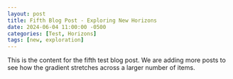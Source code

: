 ```yaml
---
layout: post
title: Fifth Blog Post - Exploring New Horizons
date: 2024-06-04 11:00:00 -0500
categories: [Test, Horizons]
tags: [new, exploration]
---
```

This is the content for the fifth test blog post. We are adding more posts to see how the gradient stretches across a larger number of items.
